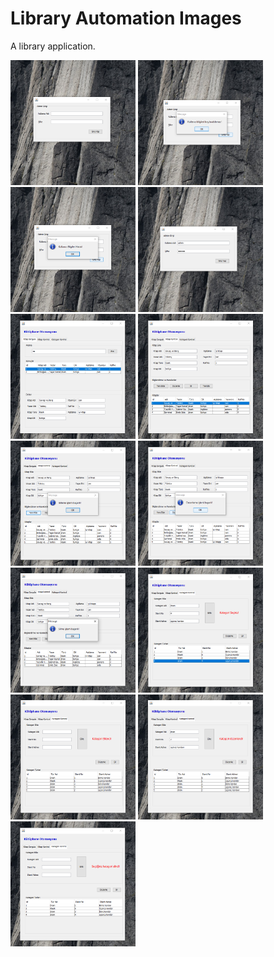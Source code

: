 # Library Automation Images
A library application.

<p>
<a href="https://github.com/muratcelikk/Library-Automation/blob/master/img/Screenshot_1.png" target="_blank">
<img src="https://github.com/muratcelikk/Library-Automation/blob/master/img/Screenshot_1.png" width="200" style="max-width:100%;"></a>


<a href="https://github.com/muratcelikk/Library-Automation/blob/master/img/Screenshot_2.png" target="_blank">
<img src="https://github.com/muratcelikk/Library-Automation/blob/master/img/Screenshot_2.png" width="200" style="max-width:100%;"></a>


<a href="https://github.com/muratcelikk/Library-Automation/blob/master/img/Screenshot_3.png" target="_blank">
<img src="https://github.com/muratcelikk/Library-Automation/blob/master/img/Screenshot_3.png" width="200" style="max-width:100%;"></a>

<a href="https://github.com/muratcelikk/Library-Automation/blob/master/img/Screenshot_4.png" target="_blank">
<img src="https://github.com/muratcelikk/Library-Automation/blob/master/img/Screenshot_4.png" width="200" style="max-width:100%;"></a>


<a href="https://github.com/muratcelikk/Library-Automation/blob/master/img/Screenshot_5.png" target="_blank">
<img src="https://github.com/muratcelikk/Library-Automation/blob/master/img/Screenshot_5.png" width="200" style="max-width:100%;"></a>


<a href="https://github.com/muratcelikk/Library-Automation/blob/master/img/Screenshot_6.png" target="_blank">
<img src="https://github.com/muratcelikk/Library-Automation/blob/master/img/Screenshot_6.png" width="200" style="max-width:100%;"></a>

<a href="https://github.com/muratcelikk/Library-Automation/blob/master/img/Screenshot_7.png" target="_blank">
<img src="https://github.com/muratcelikk/Library-Automation/blob/master/img/Screenshot_7.png" width="200" style="max-width:100%;"></a>


<a href="https://github.com/muratcelikk/Library-Automation/blob/master/img/Screenshot_8.png" target="_blank">
<img src="https://github.com/muratcelikk/Library-Automation/blob/master/img/Screenshot_8.png" width="200" style="max-width:100%;"></a>


<a href="https://github.com/muratcelikk/Library-Automation/blob/master/img/Screenshot_9.png" target="_blank">
<img src="https://github.com/muratcelikk/Library-Automation/blob/master/img/Screenshot_9.png" width="200" style="max-width:100%;"></a>

<a href="https://github.com/muratcelikk/Library-Automation/blob/master/img/Screenshot_10.png" target="_blank">
<img src="https://github.com/muratcelikk/Library-Automation/blob/master/img/Screenshot_10.png" width="200" style="max-width:100%;"></a>


<a href="https://github.com/muratcelikk/Library-Automation/blob/master/img/Screenshot_11.png" target="_blank">
<img src="https://github.com/muratcelikk/Library-Automation/blob/master/img/Screenshot_11.png" width="200" style="max-width:100%;"></a>


<a href="https://github.com/muratcelikk/Library-Automation/blob/master/img/Screenshot_12.png" target="_blank">
<img src="https://github.com/muratcelikk/Library-Automation/blob/master/img/Screenshot_12.png" width="200" style="max-width:100%;"></a>

<a href="https://github.com/muratcelikk/Library-Automation/blob/master/img/Screenshot_13.png" target="_blank">
<img src="https://github.com/muratcelikk/Library-Automation/blob/master/img/Screenshot_13.png" width="200" style="max-width:100%;"></a>
</p>
